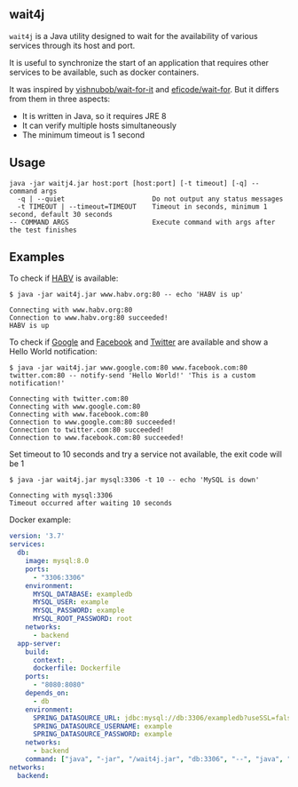 ## wait4j

`wait4j` is a Java utility designed to wait for the availability of various services through its host and port.

It is useful to synchronize the start of an application that requires other services to be available, such as docker containers.

It was inspired by [vishnubob/wait-for-it](https://github.com/vishnubob/wait-for-it) and [eficode/wait-for](https://github.com/eficode/wait-for). But it differs from them in three aspects:

 - It is written in Java, so it requires JRE 8
 - It can verify multiple hosts simultaneously
 - The minimum timeout is 1 second

## Usage

```
java -jar waitj4.jar host:port [host:port] [-t timeout] [-q] -- command args
  -q | --quiet                      Do not output any status messages
  -t TIMEOUT | --timeout=TIMEOUT    Timeout in seconds, minimum 1 second, default 30 seconds
-- COMMAND ARGS                     Execute command with args after the test finishes  
```

## Examples

To check if [HABV](https://www.habv.org/) is available:

```
$ java -jar wait4j.jar www.habv.org:80 -- echo 'HABV is up'

Connecting with www.habv.org:80
Connection to www.habv.org:80 succeeded!
HABV is up
```

To check if [Google](https://www.google.com/) and [Facebook](https://www.facebook.com/) and [Twitter](https://twitter.com/) are available and show a Hello World notification:

```
$ java -jar wait4j.jar www.google.com:80 www.facebook.com:80 twitter.com:80 -- notify-send 'Hello World!' 'This is a custom notification!'

Connecting with twitter.com:80
Connecting with www.google.com:80
Connecting with www.facebook.com:80
Connection to www.google.com:80 succeeded!
Connection to twitter.com:80 succeeded!
Connection to www.facebook.com:80 succeeded!
```

Set timeout to 10 seconds and try a service not available, the exit code will be 1

```
$ java -jar wait4j.jar mysql:3306 -t 10 -- echo 'MySQL is down'

Connecting with mysql:3306
Timeout occurred after waiting 10 seconds
```

Docker example:

```yaml
version: '3.7'
services:
  db:
    image: mysql:8.0
    ports:
      - "3306:3306"
    environment:
      MYSQL_DATABASE: exampledb
      MYSQL_USER: example
      MYSQL_PASSWORD: example
      MYSQL_ROOT_PASSWORD: root
    networks:
      - backend
  app-server:
    build:
      context: . 
      dockerfile: Dockerfile
    ports:
      - "8080:8080"
    depends_on:
      - db
    environment:
      SPRING_DATASOURCE_URL: jdbc:mysql://db:3306/exampledb?useSSL=false&allowPublicKeyRetrieval=true
      SPRING_DATASOURCE_USERNAME: example
      SPRING_DATASOURCE_PASSWORD: example
    networks:
      - backend
    command: ["java", "-jar", "/wait4j.jar", "db:3306", "--", "java", "-Djava.security.egd=file:/dev/./urandom", "-jar", "/SpringBoot.jar"]
networks:
  backend:
```

